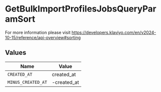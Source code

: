# GetBulkImportProfilesJobsQueryParamSort

For more information please visit https://developers.klaviyo.com/en/v2024-10-15/reference/api-overview#sorting


## Values

| Name               | Value              |
| ------------------ | ------------------ |
| `CREATED_AT`       | created_at         |
| `MINUS_CREATED_AT` | -created_at        |